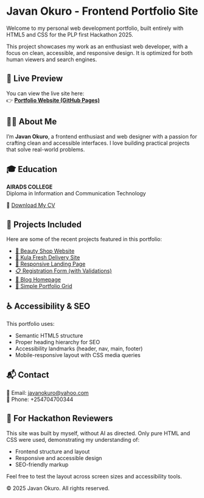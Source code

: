 # Javan Okuro - Frontend Portfolio Site

Welcome to my personal web development portfolio, built entirely with HTML5 and CSS for the PLP first Hackathon 2025.

This project showcases my work as an enthusiast web developer, with a focus on clean, accessible, and responsive design. It is optimized for both human viewers and search engines.


## 🔗 Live Preview

You can view the live site here:  
👉 **[Portfolio Website (GitHub Pages)](https://jarvano.github.io/personal_portfolio/)**


## 🧑‍💻 About Me

I’m **Javan Okuro**, a frontend enthusiast and web designer with a passion for crafting clean and accessible interfaces. I love building practical projects that solve real-world problems.

## 🎓 Education

**AIRADS COLLEGE**  
Diploma in Information and Communication Technology

📄 [Download My CV](https://drive.google.com/file/d/1aXgd8I_JBDQUr9qlrm95Nw0otZ9eoW3s/view?usp=drivesdk)


## 💼 Projects Included

Here are some of the recent projects featured in this portfolio:


- [💄 Beauty Shop Website](https://voluble-dasik-e52840.netlify.app/)  
- [🥬 Kula Fresh Delivery Site](https://javanokuro.github.io/kulafresh/)  
- [🚀 Responsive Landing Page](https://javanokuro.github.io/landing-page/)  
- [📋 Registration Form (with Validations)](https://javanokuro.github.io/registration-form/)  
- [📰 Blog Homepage](https://javanokuro.github.io/blog-homepage/)  
- [📱 Simple Portfolio Grid](https://javanokuro.github.io/portfolio-grid/)

## ♿ Accessibility & SEO

This portfolio uses:

- Semantic HTML5 structure
- Proper heading hierarchy for SEO
- Accessibility landmarks (header, nav, main, footer)
- Mobile-responsive layout with CSS media queries


## 📬 Contact

📧 Email: javanokuro@yahoo.com  
📱 Phone: +254704700344


## 🏁 For Hackathon Reviewers

This site was built by myself, without AI as directed. Only pure HTML and CSS were used, demonstrating my understanding of:

- Frontend structure and layout
- Responsive and accessible design
- SEO-friendly markup

Feel free to test the layout across screen sizes and accessibility tools.


© 2025 Javan Okuro. All rights reserved.
